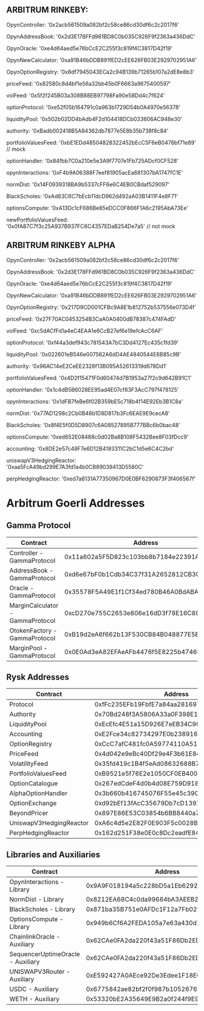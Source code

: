 ## ARBITRUM RINKEBY:

OpynController: '0x2acb561509a082bf2c58ce86cd30df6c2c2017f6'

OpynAddressBook: '0x2d3E178FFd961BD8C0b035C926F9f2363a436DdC'

OpynOracle: '0xe4d64aed5e76bCcE2C255f3c819f4C3817D42f19'

OpynNewCalculator: '0xa91B46bDDB891fED2cEE626FB03E2929702951A6'

OpynOptionRegistry: '0x8df7945043ECa2c94B139b71265b107a2dE8e8b3'

priceFeed: '0x82580c8d4bf1e56a32bb45b0F6663a9675400597'

volFeed: '0x5f2f245B03a308B88EB97798Fa90e58Dd4c7f624'

optionProtocol: '0xe52f05b164791c0a963b1729D54b0A4970e56378'

liquidityPool: '0x502b02DD4bAdb4F2d104418DCb033606AC948e30'

authority: '0xBadb002418B5A84362db7877e5E8b35b738f8c84'

portfolioValuesFeed: '0xbE1EDd48504828322452bEcC5F6eB0476bf71e89' // mock

optionHandler: '0x84fbb7C0a210e5e3A9f7707e1Fb725ADcf0CF528'

opynInteractions: '0xF4b9A06388F7eef81905acEa681307bA1747fC1E'

normDist: '0x14F0939318BA9b5337cFF6e6C4EB0CBdaf529097'

BlackScholes: '0xAd83C6C7bEcb11dcD962d492aA03B1411F4e8F71'

optionsCompute: '0xA13Dc1cF686Be85eDCC0F866F1A6c2195AbA73Ee'

newPortfolioValuesFeed: '0x0fA87C7f3c25A937B937FC6C4357EDaB254De7a5' // not mock

## ARBITRUM RINKEBY ALPHA

OpynController: '0x2acb561509a082bf2c58ce86cd30df6c2c2017f6'

OpynAddressBook: '0x2d3E178FFd961BD8C0b035C926F9f2363a436DdC'

OpynOracle: '0xe4d64aed5e76bCcE2C255f3c819f4C3817D42f19'

OpynNewCalculator: '0xa91B46bDDB891fED2cEE626FB03E2929702951A6'

OpynOptionRegistry: '0x217D9CD001CFBc9A8E1b812752b537556e073D4f'

priceFeed: '0x27F70AC0453254B3CaA0A0400dB78387c474FAdD'

volFeed: '0xc5dACfFd1a4eC4EAA1e6CcB27ef6e19efcAcC6AF'

optionProtocol: '0xf44a3def943c781543A7bC3Dd4127Ec435c1fd39'

liquidityPool: '0x022601eB546e007562A6dD4AE4840544E6B85c9B'

authority: '0x96AC14eE2CeEE2328f13B095A52613319d678Dd1'

portfolioValuesFeed: '0x4D2f15471F0d60474d7B1953a27f2c9d642B91C1'

optionHandler: '0x1c4dB5B6028EE95ad4E07cf83F3AcC797f478125'

opynInteractions: '0x1dFB7feBe6f02B359bE5c718b4f14E92Eb3B1C8a'

normDist: '0x77AD1298c2Cb0B48b1D8D817b3Fc6EAE9E9cecA8'

BlackScholes: '0x8f4E5f0D5D8907c6A08527895B777BBc6b0bac48'

optionsCompute: '0xed652E08488c0d02Ba8B108F5432Bee8F03fDcc9'

accounting: '0x8DE2e57c48F7e6D12B4193311C2bC1d5e6C4C2bd'

uniswapV3HedgingReactor: '0xaa5FcA49bd299E7A3fd1a4b0CB89039413D5580C'

perpHedgingReactor: '0xed7a8131A77350967D0E0BF6290873F3f406567f'

# Arbitrum Goerli Addresses

## Gamma Protocol

  | Contract | Address |
  | --- | --- |
  | Controller - GammaProtocol| 0x11a602a5F5D823c103bb8b7184e22391Aae5F4C2 |
  | AddressBook - GammaProtocol | 0xd6e67bF0b1Cdb34C37f31A2652812CB30746a94A |
  | Oracle - GammaProtocol | 0x35578F5A49E1f1Cf34ed780B46A0BdABA23D4C0b |
  | MarginCalculator - GammaProtocol | 0xcD270e755C2653e806e16dD3f78E16C89B7a1c9e |
  | OtokenFactory - GammaProtocol | 0xB19d2eA6f662b13F530CB84B048877E5Ed0bD8FE |
  | MarginPool - GammaProtocol | 0x0E0Ad3eA82EFAeAFb4476f5E8225b4746B88FD9f |

## Rysk Addresses
  | Contract | Address |
  | --- | --- |
  | Protocol | 0xfFc235EFb19FbfE7a84aa281697aD783080ED66E |
  | Authority | 0x70Bd248f3A5806A33a0F398E14fA4a1609B7B74d |
  | LiquidityPool | 0xEcEfc4E51a15D926E7eEB34C9C6911E2Cad30a2e |
  | Accounting | 0xE2Fce34c82734297E0b2389160c218A873e9E07E |
  | OptionRegistry | 0xCcC7afC481fc0A59774110A5183A99ACeeB7378e |
  | PriceFeed | 0x4d042e9eBc40Df29e4F3b61E849060d9c8601516 |
  | VolatilityFeed | 0x35fd419c1B4f5eAd08632688B7C543dA0066d0f7 |
  | PortfolioValuesFeed | 0xB9521e5f76E2e1050CF0EB4002D084c8c04959e6 |
  | OptionCatalogue | 0x267edCdeF4d0b4d08E759D918310ea7F71a752Da |
  | AlphaOptionHandler | 0x3b660b416745076F55e45c39C23a6F20dD5499C3 |
  | OptionExchange | 0xd92bEf13fAcC35679Db7cD1397a2D0997d6936A8 |
  | BeyondPricer | 0x897E86E53C03854b6BB8440a795753e9Eb63C59F |
  | UniswapV3HedgingReactor | 0xA6c4d5e2E82F0E903F5c0028B4494E8aC0Bf21E0 |
  | PerpHedgingReactor | 0x162d251F38e0E0c8Dc2eadfE84057E59B34367Af |

  ## Libraries and Auxiliaries
  | Contract | Address |
  | --- | --- |
  | OpynInteractions - Library | 0x9A9F018194a5c228bD5a1Eb62922aA3413124C6c |
  | NormDist - Library | 0x8212EA68C4c0da99684bA3AEEB255C7A5891f1e3 |
  | BlackScholes - Library | 0x871ba35B751e0AFDc1F12a7Fb02f1B6f6a03E9DD |
  | OptionsCompute - Library | 0x949b6Cf6A2FEDA105a7e63a430d19FBeBd9577C3 |
  | ChainlinkOracle - Auxiliary| 0x62CAe0FA2da220f43a51F86Db2EDb36DcA9A5A08 |
  | SequencerUptimeOracle - Auxiliary| 0x62CAe0FA2da220f43a51F86Db2EDb36DcA9A5A08 |
  | UNISWAPV3Router - Auxiliary | 0xE592427A0AEce92De3Edee1F18E0157C05861564 |
  | USDC - Auxiliary | 0x6775842ae82bf2f0f987b10526768ad89d79536e |
  | WETH - Auxiliary | 0x53320bE2A35649E9B2a0f244f9E9474929d3B699 |